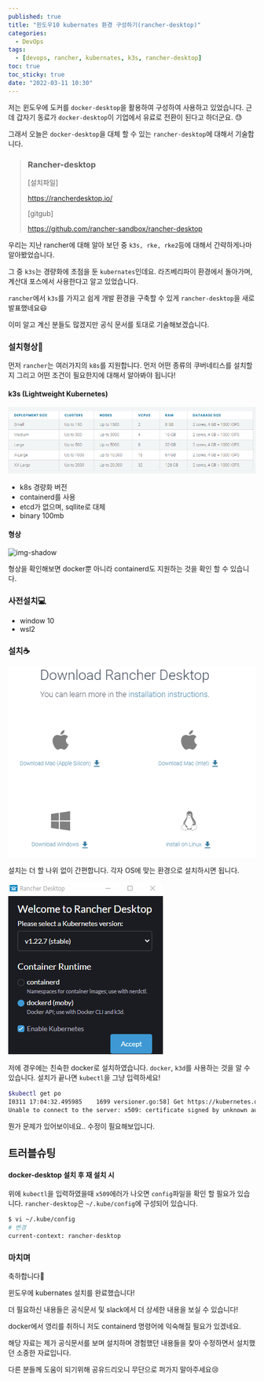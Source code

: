 ```yaml
---
published: true
title: "윈도우10 kubernates 환경 구성하기(rancher-desktop)"
categories:
  - DevOps
tags:
  - [devops, rancher, kubernates, k3s, rancher-desktop]
toc: true
toc_sticky: true
date: "2022-03-11 10:30"
---
```


저는 윈도우에 도커를 `docker-desktop`을 활용하여 구성하여 사용하고 있었습니다. 근데 갑자기 동료가 `docker-desktop`이 기업에서 유료로 전환이 된다고 하더군요. :sweat:

그래서 오늘은 `docker-desktop`을 대체 할 수 있는 `rancher-desktop`에 대해서 기술합니다.

> ### Rancher-desktop
>
> [설치파일]
>
> https://rancherdesktop.io/
>
> [gitgub]
>
> https://github.com/rancher-sandbox/rancher-desktop

우리는 지난 rancher에 대해 알아 보던 중 `k3s, rke, rke2`등에 대해서 간략하게나마 알아봤었습니다.

그 중 `k3s`는 경량화에 초점을 둔 `kubernates`인데요. 라즈베리파이 환경에서 돌아가며, 계산대 포스에서 사용한다고 알고 있었습니다.

`rancher`에서 `k3s`를 가지고 쉽게 개발 환경을 구축할 수 있게 `rancher-desktop`을 새로 발표했네요:smiley:

이미 알고 계신 분들도 많겠지만 공식 문서를 토대로 기술해보겠습니다.

### 설치형상:memo:

먼저 `rancher`는 여러가지의 `k8s`를 지원합니다. 먼저 어떤 종류의 쿠버네티스를 설치할 지 그리고 어떤 조건이 필요한지에 대해서 알아봐야 됩니다!

#### k3s (Lightweight Kubernetes)

![image-20220121104358130](../../../assets/images/posts/2022-01-21-post-install-rke/image-20220121104358130.png)

- k8s 경량화 버전
- containerd를 사용
- etcd가 없으며, sqllite로 대체
- binary 100mb

#### 형상

![img-shadow](https://rancherdesktop.io/images/how-it-works-rancher-desktop.svg)

형상을 확인해보면 docker뿐 아니라 containerd도 지원하는 것을 확인 할 수 있습니다.

### 사전설치:computer:

- window 10
- wsl2

### 설치:coffee:

![image-20220311171910712](../../../assets/images/posts/2022-03-11-post-install-rancher-desktop/image-20220311171910712.png)

설치는 더 할 나위 없이 간편합니다. 각자 OS에 맞는 환경으로 설치하시면 됩니다.

![image-20220311172057547](../../../assets/images/posts/2022-03-11-post-install-rancher-desktop/image-20220311172057547.png)

저에 경우에는 친숙한 docker로 설치하였습니다. `docker`, `k3d`를 사용하는 것을 알 수 있습니다. 설치가 끝나면 `kubectl`을 그냥 입력하세요!

```bash
$kubectl get po
I0311 17:04:32.495985    1699 versioner.go:58] Get https://kubernetes.docker.internal:6443/version?timeout=5s: x509: certificate signed by unknown authority
Unable to connect to the server: x509: certificate signed by unknown authority
```

뭔가 문제가 있어보이네요.. 수정이 필요해보입니다.

## 트러블슈팅

#### docker-desktop 설치 후 재 설치 시

위에 `kubectl`을 입력하였을때 `x509`에러가 나오면 `config`파일을 확인 할 필요가 있습니다. `rancher-desktop`은 `~/.kube/config`에 구성되어 있습니다.

```bash
$ vi ~/.kube/config
# 변경
current-context: rancher-desktop 
```

### 마치며

축하합니다:tada:

윈도우에 kubernates 설치를 완료했습니다!

더 필요하신 내용들은 공식문서 및 slack에서 더 상세한 내용을 보실 수 있습니다!

docker에서 영리를 취하니 저도 containerd 명령어에 익숙해질 필요가 있겠네요.

해당 자료는 제가 공식문서를 보며 설치하며 경험했던 내용들을 찾아 수정하면서 설치했던 소중한 자료입니다.

다른 분들께 도움이 되기위해 공유드리오니 무단으로 퍼가지 말아주세요:cry:
